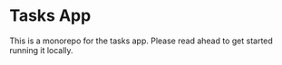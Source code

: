 # Tasks App

This is a monorepo for the tasks app. Please read ahead to get started running it locally.
